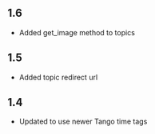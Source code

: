 ## 1.6
* Added get_image method to topics

## 1.5
* Added topic redirect url

## 1.4
* Updated to use newer Tango time tags

